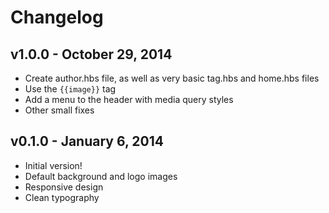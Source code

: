 # Changelog

## v1.0.0 - October 29, 2014
- Create author.hbs file, as well as very basic tag.hbs and home.hbs files
- Use the `{{image}}` tag
- Add a menu to the header with media query styles
- Other small fixes

## v0.1.0 - January 6, 2014
- Initial version!
- Default background and logo images
- Responsive design
- Clean typography